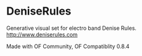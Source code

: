DeniseRules
===========

Generative visual set for electro band Denise Rules. http://www.deniserules.com

Made with OF Community, OF Compatiblity 0.8.4
